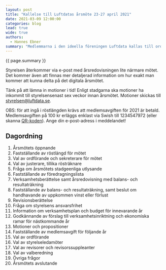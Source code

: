 ```yaml
---
layout: post
title: "Kallelse till Luftdatas årsmöte 23-27 april 2021"
date: 2021-03-09 12:00:00
categories: blog
lead: true
wide: true
authors:
  - Hannes Ebner
summary: "Medlemmarna i den ideella föreningen Luftdata kallas till ordinarie årsmöte mellan fredagen den 23 april 2021 och tisdagen den 27 april 2021 kl 20:00. Årsmötet kommer att hållas digitalt via webbformulär."
---
```

{{ page.summary }}

Styrelsen återkommer via e-post med årsredovisningen lite närmare mötet. Det kommer även att finnas mer detaljerad information om hur exakt man kommer att kunna delta på det digitala årsmötet.

Tänk på att lämna in motioner i tid! Enligt stadgarna ska motioner ha inkommit till styrelsensenast sex veckor innan årsmötet. Motioner skickas till [styrelsen@luftdata.se](mailto:styrelsen@luftdata.se).

OBS: för att ingå i röstlängden krävs att medlemsavgiften för 2021 är betald. Medlemsavgiften på 100 kr erläggs enklast via Swish till 1234547972 (eller skanna [QR-koden](/forening/swish/)). Ange din e-post-adress i meddelandet!

## Dagordning

  1. Årsmötets öppnande
  2. Fastställande av röstlängd för mötet
  3. Val av ordförande och sekreterare för mötet
  4. Val av justerare, tillika rösträknare
  5. Fråga om årsmötets stadgeenliga utlysande
  6. Fastställande av föredragningslista
  7. Verksamhetsberättelse samt årsredovisning med balans- och resultaträkning
  8. Fastställande av balans- och resultaträkning, samt beslut om handhavande av uppkommen vinst eller förlust
  9. Revisionsberättelse
  10. Fråga om styrelsens ansvarsfrihet
  11. Information om verksamhetsplan och budget för innevarande år
  12. Godkännande av förslag till verksamhetsinriktning och ekonomiska ramar för nästkommande år
  13. Motioner och propositioner
  14. Fastställande av medlemsavgift för följande år
  15. Val av ordförande
  16. Val av styrelseledamöter
  17. Val av revisorer och revisorssuppleanter
  18. Val av valberedning
  19. Övriga frågor
  20. Årsmötets avslutande
